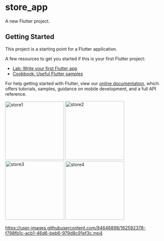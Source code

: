 # store_app

A new Flutter project.

## Getting Started

This project is a starting point for a Flutter application.

A few resources to get you started if this is your first Flutter project:

- [Lab: Write your first Flutter app](https://flutter.dev/docs/get-started/codelab)
- [Cookbook: Useful Flutter samples](https://flutter.dev/docs/cookbook)

For help getting started with Flutter, view our
[online documentation](https://flutter.dev/docs), which offers tutorials,
samples, guidance on mobile development, and a full API reference.

<img width="187" alt="store1" src="https://user-images.githubusercontent.com/84646898/161598708-e9273d61-ec61-40a1-8611-979042d8e32e.png">
<img width="188" alt="store2" src="https://user-images.githubusercontent.com/84646898/161598828-cd06a7d9-c89f-4bb2-b7fc-6c7c9d874e06.png">
<img width="188" alt="store3" src="https://user-images.githubusercontent.com/84646898/161598890-08da56bd-f84d-4f7d-a007-ee3bf556fbc9.png">
<img width="187" alt="store4" src="https://user-images.githubusercontent.com/84646898/161598975-fc1dbe23-c2d8-46f6-84c2-4033b0705ec6.png">

https://user-images.githubusercontent.com/84646898/162592378-f798fb1c-acb1-46d6-beb6-979d8c91ef3c.mp4

